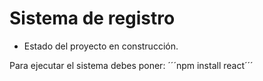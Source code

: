 <h1>Sistema de registro</h1>

- Estado del proyecto en construcción.

Para ejecutar el sistema debes poner:
´´´npm install react´´´

